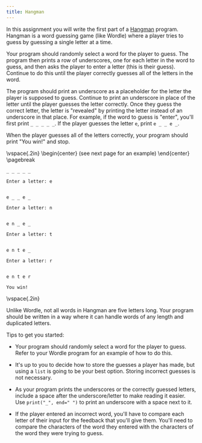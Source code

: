 ```yaml
---
title: Hangman
---
```


In this assignment you will write the first part of a [Hangman](https://en.wikipedia.org/wiki/Hangman_(game)) program. Hangman is a word guessing game (like Wordle) where a player tries to guess by guessing a single letter at a time.

Your program should randomly select a word for the player to guess. The program then prints a row of underscores, one for each letter in the word to guess, and then asks the player to enter a letter (this is their guess). Continue to do this until the player correctly guesses all of the letters in the word.

The program should print an underscore as a placeholder for the letter the player is supposed to guess. Continue to print an underscore in place of the letter until the player guesses the letter correctly. Once they guess the correct letter, the letter is "revealed" by printing the letter instead of an underscore in that place. For example, if the word to guess is "enter", you'll first print `_ _ _ _ _`. If the player guesses the letter `e`, print `e _ _ e _`.

When the player guesses all of the letters correctly, your program should print "You win!" and stop.

\vspace{.2in}
\begin{center}
(see next page for an example)
\end{center}
\pagebreak

```text
_ _ _ _ _

Enter a letter: e


e _ _ e _

Enter a letter: n


e n _ e _

Enter a letter: t


e n t e _

Enter a letter: r


e n t e r

You win!
```

\vspace{.2in}

Unlike Wordle, not all words in Hangman are five letters long. Your program should be written in a way where it can handle words of any length and duplicated letters.

Tips to get you started:

- Your program should randomly select a word for the player to guess. Refer to your Wordle program for an example of how to do this.

- It's up to you to decide how to store the guesses a player has made, but using a `list` is going to be your best option. Storing incorrect guesses is not necessary.

- As your program prints the underscores or the correctly guessed letters, include a space after the underscore/letter to make reading it easier. Use `print("_", end=" ")` to print an underscore with a space next to it.

- If the player entered an incorrect word, you'll have to compare each letter of their input for the feedback that you'll give them. You'll need to compare the characters of the word they entered with the characters of the word they were trying to guess.
